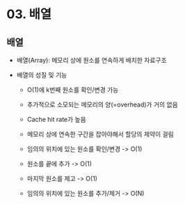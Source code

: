 # 03. 배열

## 배열
- 배열(Array): 메모리 상에 원소를 연속하게 배치한 자료구조

- 배열의 성질 및 기능
  - O(1)에 k번째 원소를 확인/변경 가능
  - 추가적으로 소모되는 메모리의 양(=overhead)가 거의 없음
  - Cache hit rate가 높음
  - 메모리 상에 연속한 구간을 잡아야해서 할당의 제약이 걸림

  - 임의의 위치에 있는 원소를 확인/변경 -> O(1)
  - 원소를 끝에 추가 -> O(1)
  - 마지막 원소를 제고 -> O(1)
  - 임의의 위치에 있는 원소를 추가/제거 -> O(N)
